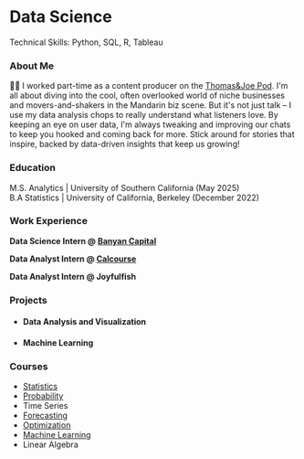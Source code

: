# Data Science
Technical Skills: Python, SQL, R, Tableau

### About Me
🙇‍♂️ I worked part-time as a content producer on the [Thomas&Joe Pod](https://xiaohuoche.podcast.xyz/). I'm all about diving into the cool, often overlooked world of niche businesses and movers-and-shakers in the Mandarin biz scene. But it's not just talk – I use my data analysis chops to really understand what listeners love. By keeping an eye on user data, I'm always tweaking and improving our chats to keep you hooked and coming back for more. Stick around for stories that inspire, backed by data-driven insights that keep us growing!

### Education
M.S. Analytics | University of Southern California (May 2025)   
B.A Statistics | University of California, Berkeley (December 2022)

### Work Experience
**Data Science Intern @ [Banyan Capital](https://www.gaorongvc.com/)**

**Data Analyst Intern @ [Calcourse](https://www.calcourse.com/login)**

**Data Analyst Intern @ Joyfulfish**

### Projects
- #### Data Analysis and Visualization
- #### Machine Learning

### Courses
- [Statistics](https://www.stat134.org/syllabus.html)
- [Probability](https://susa.berkeley.edu/static/resources/135/135_final.pdf)
- Time Series
- [Forecasting](https://www.stat157.com/)
- [Optimization](https://web-app.usc.edu/soc/syllabus/20233/31531.doc)
- [Machine Learning](https://stat154.github.io/)
- Linear Algebra
